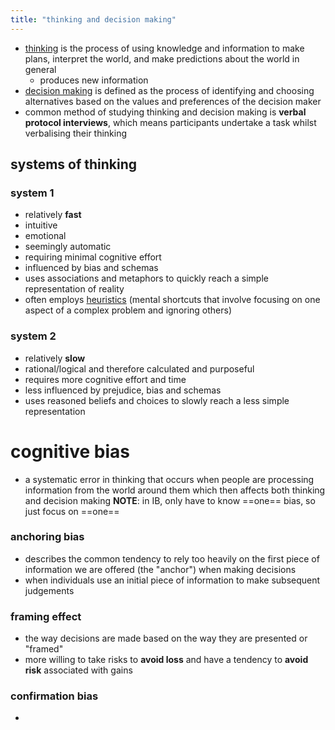 ```yaml
---
title: "thinking and decision making"
---
```

- <u>thinking</u> is the process of using knowledge and information to make plans, interpret the world, and make predictions about the world in general
	- produces new information
- <u>decision making</u> is defined as the process of identifying and choosing alternatives based on the values and preferences of the decision maker
- common method of studying thinking and decision making is **verbal protocol interviews**, which means participants undertake a task whilst verbalising their thinking

## systems of thinking
### system 1 
- relatively **fast**
- intuitive
- emotional
- seemingly automatic
- requiring minimal cognitive effort
- influenced by bias and schemas
- uses associations and metaphors to quickly reach a simple representation of reality
- often employs <u>heuristics</u> (mental shortcuts that involve focusing on one aspect of a complex problem and ignoring others)
### system 2
- relatively **slow**
- rational/logical and therefore calculated and purposeful
- requires more cognitive effort and time
- less influenced by prejudice, bias and schemas
- uses reasoned beliefs and choices to slowly reach a less simple representation

# cognitive bias
- a systematic error in thinking that occurs when people are processing information from the world around them which then affects both thinking and decision making
**NOTE**: in IB, only have to know ==one== bias, so just focus on ==one==
### anchoring bias
- describes the common tendency to rely too heavily on the first piece of information we are offered (the "anchor") when making decisions
- when individuals use an initial piece of information to make subsequent judgements
### framing effect
- the way decisions are made based on the way they are presented or "framed"
- more willing to take risks to **avoid loss** and have a tendency to **avoid risk** associated with gains
### confirmation bias
- 
